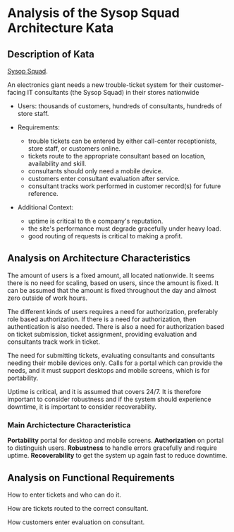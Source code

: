 # Analysis of the Sysop Squad Architecture Kata

## Description of Kata

[Sysop Squad](https://fundamentalsofsoftwarearchitecture.com/katas/kata?id=SysopSquad).

An electronics giant needs a new trouble-ticket system for their customer-facing IT consultants (the Sysop Squad) in their stores nationwide

- Users: thousands of customers, hundreds of consultants, hundreds of store staff.

- Requirements: 
  - trouble tickets can be entered by either call-center receptionists, store staff, or customers online.
  - tickets route to the appropriate consultant based on location, availability and skill.
  - consultants should only need a mobile device.
  - customers enter consultant evaluation after service.
  - consultant tracks work performed in customer record(s) for future reference.

- Additional Context:
  - uptime is critical to th e company's reputation.
  - the site's performance must degrade gracefully under heavy load.
  - good routing of requests is critical to making a profit.


## Analysis on Architecture Characteristics

The amount of users is a fixed amount, all located nationwide.
It seems there is no need for scaling, based on users, since the amount is fixed. It can be assumed that the amount is fixed throughout the day and almost zero outside of work hours.

The different kinds of users requires a need for authorization, preferably role based authorization. If there is a need for authorization, then authentication is also needed.
There is also a need for authorization based on ticket submission, ticket assignment, providing evaluation and consultants track work in ticket.

The need for submitting tickets, evaluating consultants and consultants needing their mobile devices only. Calls for a portal which can provide the needs, and it must support desktops and mobile screens, which is for portability.

Uptime is critical, and it is assumed that covers 24/7.
It is therefore important to consider robustness and if the system should experience downtime, it is important to consider recoverability.

### Main Archictecture Characteristica

<b>Portability</b> portal for desktop and mobile screens.
<b>Authorization</b> on portal to distinguish users.
<b>Robustness</b> to handle errors gracefully and require uptime.
<b>Recoverability</b> to get the system up again fast to reduce downtime.

## Analysis on Functional Requirements

How to enter tickets and who can do it.

How are tickets routed to the correct consultant.

How customers enter evaluation on consultant.